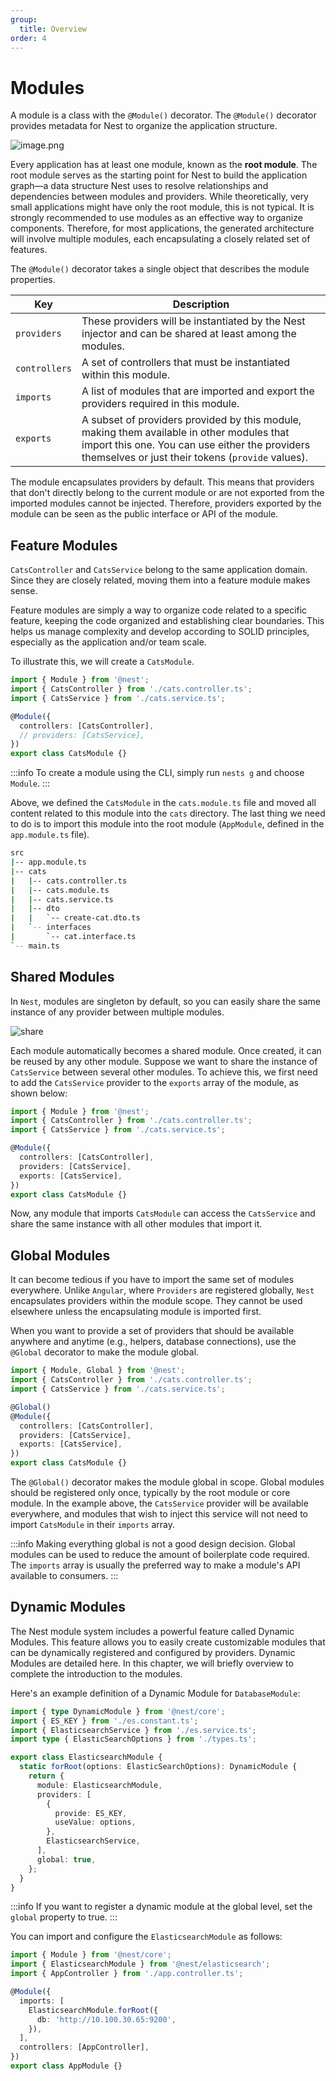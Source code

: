 ```yaml
---
group:
  title: Overview
order: 4
---
```


# Modules

A module is a class with the `@Module()` decorator. The `@Module()` decorator provides metadata for Nest to organize the application structure.

![image.png](./images/modules.png)

Every application has at least one module, known as the **root module**. The root module serves as the starting point for Nest to build the application graph—a data structure Nest uses to resolve relationships and dependencies between modules and providers. While theoretically, very small applications might have only the root module, this is not typical. It is strongly recommended to use modules as an effective way to organize components. Therefore, for most applications, the generated architecture will involve multiple modules, each encapsulating a closely related set of features.

The `@Module()` decorator takes a single object that describes the module properties.

| Key           | Description                                                                                                                                                                                      |
| ------------- | ------------------------------------------------------------------------------------------------------------------------------------------------------------------------------------------------ |
| `providers`   | These providers will be instantiated by the Nest injector and can be shared at least among the modules.                                                                                          |
| `controllers` | A set of controllers that must be instantiated within this module.                                                                                                                               |
| `imports`     | A list of modules that are imported and export the providers required in this module.                                                                                                            |
| `exports`     | A subset of providers provided by this module, making them available in other modules that import this one. You can use either the providers themselves or just their tokens (`provide` values). |

The module encapsulates providers by default. This means that providers that don't directly belong to the current module or are not exported from the imported modules cannot be injected. Therefore, providers exported by the module can be seen as the public interface or API of the module.

## Feature Modules

`CatsController` and `CatsService` belong to the same application domain. Since they are closely related, moving them into a feature module makes sense.

Feature modules are simply a way to organize code related to a specific feature, keeping the code organized and establishing clear boundaries. This helps us manage complexity and develop according to SOLID principles, especially as the application and/or team scale.

To illustrate this, we will create a `CatsModule`.

```typescript
import { Module } from '@nest';
import { CatsController } from './cats.controller.ts';
import { CatsService } from './cats.service.ts';

@Module({
  controllers: [CatsController],
  // providers: [CatsService],
})
export class CatsModule {}
```

:::info
To create a module using the CLI, simply run `nests g` and choose `Module`.
:::

Above, we defined the `CatsModule` in the `cats.module.ts` file and moved all content related to this module into the `cats` directory. The last thing we need to do is to import this module into the root module (`AppModule`, defined in the `app.module.ts` file).

```bash
src
|-- app.module.ts
|-- cats
|   |-- cats.controller.ts
|   |-- cats.module.ts
|   |-- cats.service.ts
|   |-- dto
|   |   `-- create-cat.dto.ts
|   `-- interfaces
|       `-- cat.interface.ts
`-- main.ts
```

## Shared Modules

In `Nest`, modules are singleton by default, so you can easily share the same instance of any provider between multiple modules.

![share](./images/modules-share.png)

Each module automatically becomes a shared module. Once created, it can be reused by any other module. Suppose we want to share the instance of `CatsService` between several other modules. To achieve this, we first need to add the `CatsService` provider to the `exports` array of the module, as shown below:

```typescript
import { Module } from '@nest';
import { CatsController } from './cats.controller.ts';
import { CatsService } from './cats.service.ts';

@Module({
  controllers: [CatsController],
  providers: [CatsService],
  exports: [CatsService],
})
export class CatsModule {}
```

Now, any module that imports `CatsModule` can access the `CatsService` and share the same instance with all other modules that import it.

## Global Modules

It can become tedious if you have to import the same set of modules everywhere. Unlike `Angular`, where `Providers` are registered globally, `Nest` encapsulates providers within the module scope. They cannot be used elsewhere unless the encapsulating module is imported first.

When you want to provide a set of providers that should be available anywhere and anytime (e.g., helpers, database connections), use the `@Global` decorator to make the module global.

```typescript
import { Module, Global } from '@nest';
import { CatsController } from './cats.controller.ts';
import { CatsService } from './cats.service.ts';

@Global()
@Module({
  controllers: [CatsController],
  providers: [CatsService],
  exports: [CatsService],
})
export class CatsModule {}
```

The `@Global()` decorator makes the module global in scope. Global modules should be registered only once, typically by the root module or core module. In the example above, the `CatsService` provider will be available everywhere, and modules that wish to inject this service will not need to import `CatsModule` in their `imports` array.

:::info
Making everything global is not a good design decision. Global modules can be used to reduce the amount of boilerplate code required. The `imports` array is usually the preferred way to make a module's API available to consumers.
:::

## Dynamic Modules

The Nest module system includes a powerful feature called Dynamic Modules. This feature allows you to easily create customizable modules that can be dynamically registered and configured by providers. Dynamic Modules are detailed here. In this chapter, we will briefly overview to complete the introduction to the modules.

Here's an example definition of a Dynamic Module for `DatabaseModule`:

```typescript
import { type DynamicModule } from '@nest/core';
import { ES_KEY } from './es.constant.ts';
import { ElasticsearchService } from './es.service.ts';
import type { ElasticSearchOptions } from './types.ts';

export class ElasticsearchModule {
  static forRoot(options: ElasticSearchOptions): DynamicModule {
    return {
      module: ElasticsearchModule,
      providers: [
        {
          provide: ES_KEY,
          useValue: options,
        },
        ElasticsearchService,
      ],
      global: true,
    };
  }
}
```

:::info
If you want to register a dynamic module at the global level, set the `global` property to true.
:::

You can import and configure the `ElasticsearchModule` as follows:

```typescript
import { Module } from '@nest/core';
import { ElasticsearchModule } from '@nest/elasticsearch';
import { AppController } from './app.controller.ts';

@Module({
  imports: [
    ElasticsearchModule.forRoot({
      db: 'http://10.100.30.65:9200',
    }),
  ],
  controllers: [AppController],
})
export class AppModule {}
```
